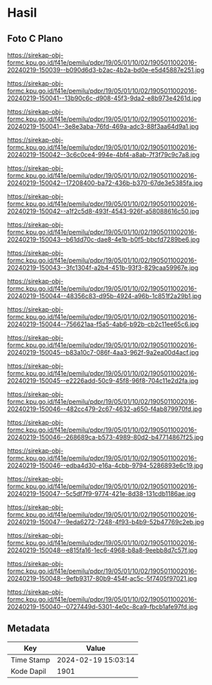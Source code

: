 # Hasil

## Foto C Plano

https://sirekap-obj-formc.kpu.go.id/f41e/pemilu/pdpr/19/05/01/10/02/1905011002016-20240219-150039--b090d6d3-b2ac-4b2a-bd0e-e5d45887e251.jpg

https://sirekap-obj-formc.kpu.go.id/f41e/pemilu/pdpr/19/05/01/10/02/1905011002016-20240219-150041--13b90c6c-d908-45f3-9da2-e8b973e4261d.jpg

https://sirekap-obj-formc.kpu.go.id/f41e/pemilu/pdpr/19/05/01/10/02/1905011002016-20240219-150041--3e8e3aba-76fd-469a-adc3-88f3aa64d9a1.jpg

https://sirekap-obj-formc.kpu.go.id/f41e/pemilu/pdpr/19/05/01/10/02/1905011002016-20240219-150042--3c6c0ce4-994e-4bf4-a8ab-7f3f79c9c7a8.jpg

https://sirekap-obj-formc.kpu.go.id/f41e/pemilu/pdpr/19/05/01/10/02/1905011002016-20240219-150042--17208400-ba72-436b-b370-67de3e5385fa.jpg

https://sirekap-obj-formc.kpu.go.id/f41e/pemilu/pdpr/19/05/01/10/02/1905011002016-20240219-150042--a1f2c5d8-493f-4543-926f-a58088616c50.jpg

https://sirekap-obj-formc.kpu.go.id/f41e/pemilu/pdpr/19/05/01/10/02/1905011002016-20240219-150043--b61dd70c-dae8-4e1b-b0f5-bbcfd7289be6.jpg

https://sirekap-obj-formc.kpu.go.id/f41e/pemilu/pdpr/19/05/01/10/02/1905011002016-20240219-150043--3fc1304f-a2b4-451b-93f3-829caa59967e.jpg

https://sirekap-obj-formc.kpu.go.id/f41e/pemilu/pdpr/19/05/01/10/02/1905011002016-20240219-150044--48356c83-d95b-4924-a96b-1c851f2a29b1.jpg

https://sirekap-obj-formc.kpu.go.id/f41e/pemilu/pdpr/19/05/01/10/02/1905011002016-20240219-150044--756621aa-f5a5-4ab6-b92b-cb2c11ee65c6.jpg

https://sirekap-obj-formc.kpu.go.id/f41e/pemilu/pdpr/19/05/01/10/02/1905011002016-20240219-150045--b83a10c7-086f-4aa3-962f-9a2ea00d4acf.jpg

https://sirekap-obj-formc.kpu.go.id/f41e/pemilu/pdpr/19/05/01/10/02/1905011002016-20240219-150045--e2226add-50c9-45f8-96f8-704c11e2d2fa.jpg

https://sirekap-obj-formc.kpu.go.id/f41e/pemilu/pdpr/19/05/01/10/02/1905011002016-20240219-150046--482cc479-2c67-4632-a650-f4ab879970fd.jpg

https://sirekap-obj-formc.kpu.go.id/f41e/pemilu/pdpr/19/05/01/10/02/1905011002016-20240219-150046--268689ca-b573-4989-80d2-b47714867f25.jpg

https://sirekap-obj-formc.kpu.go.id/f41e/pemilu/pdpr/19/05/01/10/02/1905011002016-20240219-150046--edba4d30-e16a-4cbb-9794-5286893e6c19.jpg

https://sirekap-obj-formc.kpu.go.id/f41e/pemilu/pdpr/19/05/01/10/02/1905011002016-20240219-150047--5c5df7f9-9774-421e-8d38-131cdb1186ae.jpg

https://sirekap-obj-formc.kpu.go.id/f41e/pemilu/pdpr/19/05/01/10/02/1905011002016-20240219-150047--9eda6272-7248-4f93-b4b9-52b47769c2eb.jpg

https://sirekap-obj-formc.kpu.go.id/f41e/pemilu/pdpr/19/05/01/10/02/1905011002016-20240219-150048--e815fa16-1ec6-4968-b8a8-9eebb8d7c57f.jpg

https://sirekap-obj-formc.kpu.go.id/f41e/pemilu/pdpr/19/05/01/10/02/1905011002016-20240219-150048--9efb9317-80b9-454f-ac5c-5f7405f97021.jpg

https://sirekap-obj-formc.kpu.go.id/f41e/pemilu/pdpr/19/05/01/10/02/1905011002016-20240219-150040--0727449d-5301-4e0c-8ca9-fbcb1afe97fd.jpg


## Metadata

| Key        | Value               |
| ---------- | ------------------- |
| Time Stamp | 2024-02-19 15:03:14 |
| Kode Dapil | 1901                |



